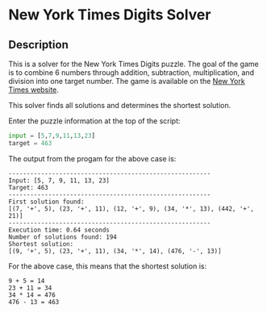 # New York Times Digits Solver

## Description

This is a solver for the New York Times Digits puzzle. The goal of the game is to combine 6 numbers through addition, subtraction, multiplication, and division into one target number. The game is available on the [New York Times website](https://www.nytimes.com/games/digits).

This solver finds all solutions and determines the shortest solution.

Enter the puzzle information at the top of the script:

```python
input = [5,7,9,11,13,23]
target = 463
```

The output from the progam for the above case is:
```
--------------------------------------------------------
Input: [5, 7, 9, 11, 13, 23]
Target: 463
--------------------------------------------------------
First solution found:
[(7, '+', 5), (23, '+', 11), (12, '+', 9), (34, '*', 13), (442, '+', 21)]
--------------------------------------------------------
Execution time: 0.64 seconds
Number of solutions found: 194
Shortest solution:
[(9, '+', 5), (23, '+', 11), (34, '*', 14), (476, '-', 13)]
```

For the above case, this means that the shortest solution is:
```
9 + 5 = 14
23 + 11 = 34
34 * 14 = 476
476 - 13 = 463
```